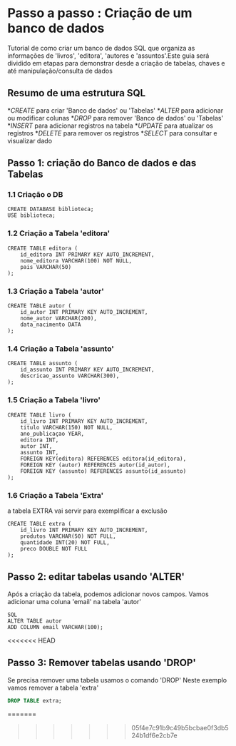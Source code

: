 # Passo a passo : Criação de um banco de dados
Tutorial de como criar um banco de dados SQL que organiza as informações de 'livros', 'editora', 'autores e 'assuntos'.Este guia será dividido em etapas para demonstrar desde a criação de tabelas, chaves e até manipulação/consulta de dados

## Resumo de uma estrutura SQL

*_CREATE_ para criar 'Banco de dados' ou 'Tabelas'
*_ALTER_ para adicionar ou modificar colunas
*_DROP_ para remover 'Banco de dados' ou 'Tabelas'
*_INSERT_ para adicionar registros na tabela
*_UPDATE_ para atualizar os registros
*_DELETE_ para remover os registros
*_SELECT_ para consultar e visualizar dado

## Passo 1: criação do Banco de dados e das Tabelas
### 1.1 Criação o DB

```
CREATE DATABASE biblioteca;
USE biblioteca;
```
### 1.2 Criação a Tabela 'editora'
```
CREATE TABLE editora (
    id_editora INT PRIMARY KEY AUTO_INCREMENT,
    nome_editora VARCHAR(100) NOT NULL,
    pais VARCHAR(50)
);
```
### 1.3 Criação a Tabela 'autor'
```
CREATE TABLE autor (
    id_autor INT PRIMARY KEY AUTO_INCREMENT,
    nome_autor VARCHAR(200),
    data_nacimento DATA
);
```

### 1.4 Criação a Tabela 'assunto'
```
CREATE TABLE assunto (
    id_assunto INT PRIMARY KEY AUTO_INCREMENT,
    descricao_assunto VARCHAR(300),
);
```
### 1.5 Criação a Tabela 'livro'
```
CREATE TABLE livro (
    id_livro INT PRIMARY KEY AUTO_INCREMENT,
    titulo VARCHAR(150) NOT NULL,
    ano_publicaçao YEAR,
    editora INT,
    autor INT,
    assunto INT,
    FOREIGN KEY(editora) REFERENCES editora(id_editora),
    FOREIGN KEY (autor) REFERENCES autor(id_autor),
    FOREIGN KEY (assunto) REFERENCES assunto(id_assunto)
);
```
### 1.6 Criação a Tabela 'Extra'
a tabela EXTRA vai servir para exemplificar a exclusão
```
CREATE TABLE extra (
    id_livro INT PRIMARY KEY AUTO_INCREMENT,
    produtos VARCHAR(50) NOT FULL,
    quantidade INT(20) NOT FULL,
    preco DOUBLE NOT FULL
);
```
## Passo 2: editar tabelas usando 'ALTER'
Após a criação da tabela, podemos adicionar novos campos. Vamos adicionar uma coluna 'email' na tabela 'autor'

```
SQL
ALTER TABLE autor
ADD COLUMN email VARCHAR(100);
```
<<<<<<< HEAD
## Passo 3: Remover tabelas usando 'DROP'
Se precisa remover uma tabela usamos o comando 'DROP'
Neste exemplo vamos remover a tabela 'extra'

```SQL
DROP TABLE extra;
```
=======
>>>>>>> 05f4e7c91b9c49b5bcbae0f3db524b1df6e2cb7e
